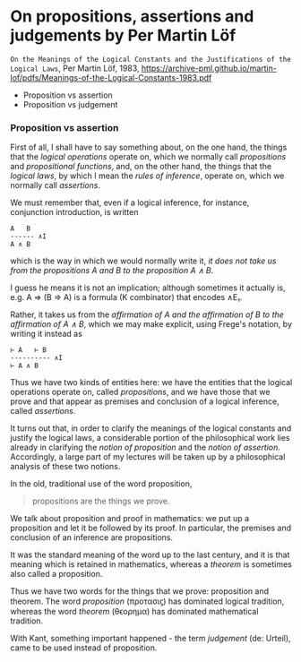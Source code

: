 # On propositions, assertions and judgements by Per Martin Löf

`On the Meanings of the Logical Constants and the Justifications of the Logical Laws`, Per Martin Löf, 1983, https://archive-pml.github.io/martin-lof/pdfs/Meanings-of-the-Logical-Constants-1983.pdf

- Proposition vs assertion
- Proposition vs judgement

### Proposition vs assertion

First of all, I shall have to say something about, on the one hand, the things that the *logical operations* operate on, which we normally call *propositions* and *propositional functions*, and, on the other hand, the things that the *logical laws*, by which I mean the *rules of inference*, operate on, which we normally call *assertions*.

We must remember that, even if a logical inference, for instance, conjunction introduction, is written

```
A   B
------ ∧I
A ∧ B
```

which is the way in which we would normally write it, *it does not take us from the propositions A and B to the proposition A ∧ B*.

I guess he means it is not an implication; although sometimes it actually is, e.g. A ⇒ (B ⇒ A) is a formula (K combinator) that encodes ∧E₁.

Rather, it takes us from the *affirmation of A and the affirmation of B to the affirmation of A ∧ B*, which we may make explicit, using Frege's notation, by writing it instead as

```
⊢ A   ⊢ B
---------- ∧I
⊢ A ∧ B
```

Thus we have two kinds of entities here: we have the entities that the logical operations operate on, called *propositions*, and we have those that we prove and that appear as premises and conclusion of a logical inference, called *assertions*.

It turns out that, in order to clarify the meanings of the logical constants and justify the logical laws, a considerable portion of the philosophical work lies already in clarifying the *notion of proposition* and the *notion of assertion*. Accordingly, a large part of my lectures will be taken up by a philosophical analysis of these two notions.

In the old, traditional use of the word proposition,
>propositions are the things we prove.

We talk about proposition and proof in mathematics: we put up a proposition and let it be followed by its proof. In particular, the premises and conclusion of an inference are propositions.

It was the standard meaning of the word up to the last century, and it is that meaning which is retained in mathematics, whereas a *theorem* is sometimes also called a proposition.

Thus we have two words for the things that we prove: proposition and theorem. The word *proposition* (πρoτασιϛ) has dominated logical tradition, whereas the word *theorem* (θϵoρημα) has dominated mathematical tradition.

With Kant, something important happened - the term *judgement* (de: Urteil), came to be used instead of proposition.
